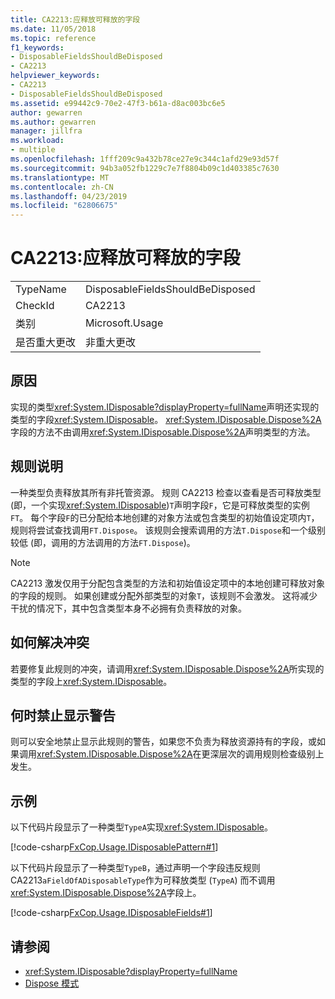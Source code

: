 ```yaml
---
title: CA2213:应释放可释放的字段
ms.date: 11/05/2018
ms.topic: reference
f1_keywords:
- DisposableFieldsShouldBeDisposed
- CA2213
helpviewer_keywords:
- CA2213
- DisposableFieldsShouldBeDisposed
ms.assetid: e99442c9-70e2-47f3-b61a-d8ac003bc6e5
author: gewarren
ms.author: gewarren
manager: jillfra
ms.workload:
- multiple
ms.openlocfilehash: 1fff209c9a432b78ce27e9c344c1afd29e93d57f
ms.sourcegitcommit: 94b3a052fb1229c7e7f8804b09c1d403385c7630
ms.translationtype: MT
ms.contentlocale: zh-CN
ms.lasthandoff: 04/23/2019
ms.locfileid: "62806675"
---
```

# <a name="ca2213-disposable-fields-should-be-disposed"></a>CA2213:应释放可释放的字段

|||
|-|-|
|TypeName|DisposableFieldsShouldBeDisposed|
|CheckId|CA2213|
|类别|Microsoft.Usage|
|是否重大更改|非重大更改|

## <a name="cause"></a>原因

实现的类型<xref:System.IDisposable?displayProperty=fullName>声明还实现的类型的字段<xref:System.IDisposable>。 <xref:System.IDisposable.Dispose%2A>字段的方法不由调用<xref:System.IDisposable.Dispose%2A>声明类型的方法。

## <a name="rule-description"></a>规则说明

一种类型负责释放其所有非托管资源。 规则 CA2213 检查以查看是否可释放类型 (即，一个实现<xref:System.IDisposable>)`T`声明字段`F`，它是可释放类型的实例`FT`。 每个字段`F`的已分配给本地创建的对象方法或包含类型的初始值设定项内`T`，规则将尝试查找调用`FT.Dispose`。 该规则会搜索调用的方法`T.Dispose`和一个级别较低 (即，调用的方法调用的方法`FT.Dispose`)。

> [!NOTE]
> CA2213 激发仅用于分配包含类型的方法和初始值设定项中的本地创建可释放对象的字段的规则。 如果创建或分配外部类型的对象`T`，该规则不会激发。 这将减少干扰的情况下，其中包含类型本身不必拥有负责释放的对象。

## <a name="how-to-fix-violations"></a>如何解决冲突

若要修复此规则的冲突，请调用<xref:System.IDisposable.Dispose%2A>所实现的类型的字段上<xref:System.IDisposable>。

## <a name="when-to-suppress-warnings"></a>何时禁止显示警告

则可以安全地禁止显示此规则的警告，如果您不负责为释放资源持有的字段，或如果调用<xref:System.IDisposable.Dispose%2A>在更深层次的调用规则检查级别上发生。

## <a name="example"></a>示例

以下代码片段显示了一种类型`TypeA`实现<xref:System.IDisposable>。

[!code-csharp[FxCop.Usage.IDisposablePattern#1](../code-quality/codesnippet/CSharp/ca2213-disposable-fields-should-be-disposed_1.cs)]

以下代码片段显示了一种类型`TypeB`，通过声明一个字段违反规则 CA2213`aFieldOfADisposableType`作为可释放类型 (`TypeA`) 而不调用<xref:System.IDisposable.Dispose%2A>字段上。

[!code-csharp[FxCop.Usage.IDisposableFields#1](../code-quality/codesnippet/CSharp/ca2213-disposable-fields-should-be-disposed_2.cs)]

## <a name="see-also"></a>请参阅

- <xref:System.IDisposable?displayProperty=fullName>
- [Dispose 模式](/dotnet/standard/design-guidelines/dispose-pattern)